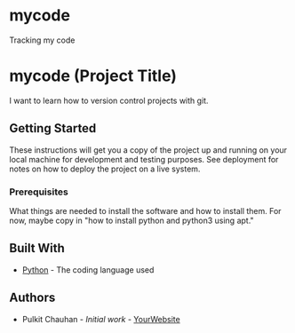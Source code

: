 # mycode
Tracking my code

# mycode (Project Title)

I want to learn how to version control projects with git. 

## Getting Started

These instructions will get you a copy of the project up and running on your local machine
for development and testing purposes. See deployment for notes on how to deploy the project
on a live system.

### Prerequisites

What things are needed to install the software and how to install them. For now, maybe copy in
"how to install python and python3 using apt."

## Built With

* [Python](https://www.python.org/) - The coding language used

## Authors

* Pulkit Chauhan - *Initial work* - [YourWebsite](https://example.com/)
